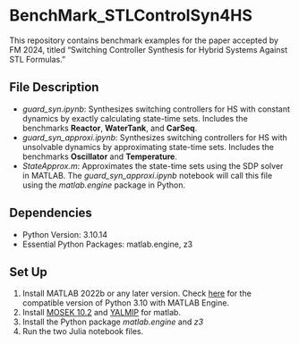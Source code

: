 # BenchMark_STLControlSyn4HS
This repository contains benchmark examples for the paper accepted by FM 2024, titled “Switching Controller Synthesis for Hybrid Systems Against STL Formulas.”

## File Description

- *guard_syn.ipynb*: Synthesizes switching controllers for HS with constant dynamics by exactly calculating state-time sets. Includes the benchmarks **Reactor**, **WaterTank**, and **CarSeq**.
- *guard_syn_approxi.ipynb*: Synthesizes switching controllers for HS with unsolvable dynamics by approximating state-time sets. Includes the benchmarks **Oscillator** and **Temperature**.
- *StateApprox.m*: Approximates the state-time sets using the SDP solver in MATLAB. The *guard_syn_approxi.ipynb* notebook will call this file using the *matlab.engine* package in Python.


## Dependencies
- Python Version: 3.10.14
- Essential Python Packages: matlab.engine, z3


 ## Set Up
 1. Install MATLAB 2022b or any later version. Check [here](https://www.mathworks.com/support/requirements/python-compatibility.html)  for the compatible version of Python 3.10 with MATLAB Engine.
 2. Install [MOSEK 10.2](https://docs.mosek.com/latest/toolbox/index.html) and [YALMIP](https://yalmip.github.io/tutorial/installation/) for matlab.
 3. Install the Python package *matlab.engine* and *z3*
 4. Run the two Julia notebook files.

